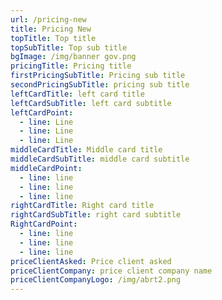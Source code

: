 ```yaml
---
url: /pricing-new
title: Pricing New
topTitle: Top title
topSubTitle: Top sub title
bgImage: /img/banner gov.png
pricingTitle: Pricing title
firstPricingSubTitle: Pricing sub title
secondPricingSubTitle: pricing sub title
leftCardTitle: left card title
leftCardSubTitle: left card subtitle
leftCardPoint:
  - line: Line
  - line: Line
  - line: Line
middleCardTitle: Middle card title
middleCardSubTitle: middle card subtitle
middleCardPoint:
  - line: line
  - line: line
  - line: line
rightCardTitle: Right card title
rightCardSubTitle: right card subtitle
RightCardPoint:
  - line: line
  - line: line
  - line: line
priceClientAsked: Price client asked
priceClientCompany: price client company name
priceClientCompanyLogo: /img/abrt2.png
---
```


